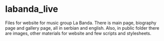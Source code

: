 # labanda_live
Files for website for music group La Banda. 
There is main page, biography page and gallery page, all in serbian and english. Also, in public folder there are images, other materials for website and few scripts and stylesheets.
